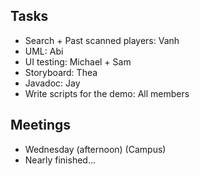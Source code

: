 ## Tasks
- Search + Past scanned players: Vanh
- UML: Abi
- UI testing: Michael + Sam
- Storyboard: Thea
- Javadoc: Jay
- Write scripts for the demo: All members

## Meetings
- Wednesday (afternoon) (Campus)
- Nearly finished...
